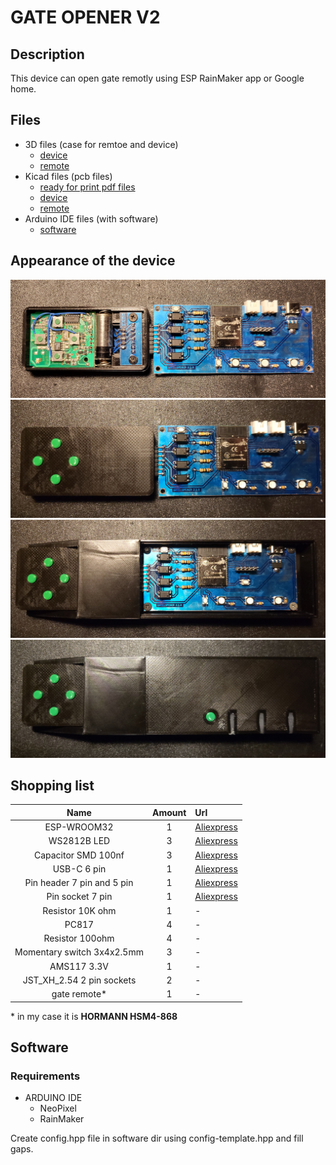 # GATE OPENER V2

## Description

This device can open gate remotly using ESP RainMaker app or Google home.

## Files

- 3D files (case for remtoe and device)
  - [device](./case/device/)
  - [remote](./case/remote/)
- Kicad files (pcb files)
  - [ready for print pdf files](./pcb/)
  - [device](./pcb/main-board/)
  - [remote](./pcb/remote-controller-board/)
- Arduino IDE files (with software)
  - [software](./software/)

## Appearance of the device

![1](./readme/1.png)
![1](./readme/2.png)
![1](./readme/3.png)
![1](./readme/4.png)

## Shopping list

|            Name            | Amount | Url                                                             |
| :------------------------: | :----: | :-------------------------------------------------------------- |
|        ESP-WROOM32         |   1    | [Aliexpress](https://aliexpress.com/item/32808772590.html)      |
|        WS2812B LED         |   3    | [Aliexpress](https://aliexpress.com/item/4001345875756.html)    |
|    Capacitor SMD 100nf     |   3    | [Aliexpress](https://aliexpress.com/item/1005002769519482.html) |
|        USB-C 6 pin         |   1    | [Aliexpress](https://aliexpress.com/item/32966491026.html)      |
| Pin header 7 pin and 5 pin |   1    | [Aliexpress](https://aliexpress.com/item/1005005258694395.html) |
|      Pin socket 7 pin      |   1    | [Aliexpress](https://aliexpress.com/item/4001198421663.html)    |
|      Resistor 10K ohm      |   1    | -                                                               |
|           PC817            |   4    | -                                                               |
|      Resistor 100ohm       |   4    | -                                                               |
| Momentary switch 3x4x2.5mm |   3    | -                                                               |
|        AMS117 3.3V         |   1    | -                                                               |
| JST_XH_2.54 2 pin sockets  |   2    | -                                                               |
|       gate remote\*        |   1    | -                                                               |

\* in my case it is **HORMANN HSM4-868**

## Software

### Requirements

- ARDUINO IDE
  - NeoPixel
  - RainMaker

Create config.hpp file in software dir using config-template.hpp and fill gaps.
